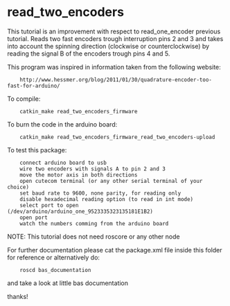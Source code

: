 read_two_encoders
=================

This tutorial is an improvement with respect to read_one_encoder previous
tutorial. Reads two fast encoders trough interruption pins 2 and 3 and 
takes into account the spinning direction (clockwise or counterclockwise)
by reading the signal B of the encoders trough pins 4 and 5.

This program was inspired in information taken from the following website:

		http://www.hessmer.org/blog/2011/01/30/quadrature-encoder-too-fast-for-arduino/

To compile:

		catkin_make read_two_encoders_firmware
		
To burn the code in the arduino board:

		catkin_make read_two_encoders_firmware_read_two_encoders-upload
		
To test this package:

		connect arduino board to usb
		wire two encoders with signals A to pin 2 and 3
		move the motor axis in both directions
		open cutecom terminal (or any other serial terminal of your choice)
		set baud rate to 9600, none parity, for reading only
		disable hexadecimal reading option (to read in int mode)
		select port to open (/dev/arduino/arduino_one_9523335323135181E1B2)
		open port
		watch the numbers comming from the arduino board
		
NOTE: This tutorial does not need roscore or any other node

For further documentation please cat the package.xml file inside this 
folder for reference or alternatively do:

		roscd bas_documentation

and take a look at little bas documentation

thanks!
